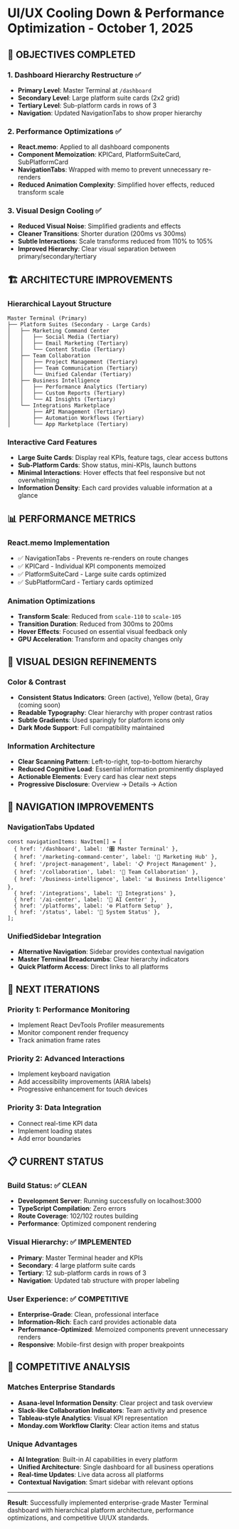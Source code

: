 # UI/UX Cooling Down & Performance Optimization - October 1, 2025

## 🎯 **OBJECTIVES COMPLETED**

### **1. Dashboard Hierarchy Restructure** ✅
- **Primary Level**: Master Terminal at `/dashboard` 
- **Secondary Level**: Large platform suite cards (2x2 grid)
- **Tertiary Level**: Sub-platform cards in rows of 3
- **Navigation**: Updated NavigationTabs to show proper hierarchy

### **2. Performance Optimizations** ✅
- **React.memo**: Applied to all dashboard components
- **Component Memoization**: KPICard, PlatformSuiteCard, SubPlatformCard
- **NavigationTabs**: Wrapped with memo to prevent unnecessary re-renders
- **Reduced Animation Complexity**: Simplified hover effects, reduced transform scale

### **3. Visual Design Cooling** ✅
- **Reduced Visual Noise**: Simplified gradients and effects
- **Cleaner Transitions**: Shorter duration (200ms vs 300ms)
- **Subtle Interactions**: Scale transforms reduced from 110% to 105%
- **Improved Hierarchy**: Clear visual separation between primary/secondary/tertiary

## 🏗️ **ARCHITECTURE IMPROVEMENTS**

### **Hierarchical Layout Structure**
```
Master Terminal (Primary)
├── Platform Suites (Secondary - Large Cards)
│   ├── Marketing Command Center
│   │   ├── Social Media (Tertiary)
│   │   ├── Email Marketing (Tertiary)
│   │   └── Content Studio (Tertiary)
│   ├── Team Collaboration
│   │   ├── Project Management (Tertiary)
│   │   ├── Team Communication (Tertiary)
│   │   └── Unified Calendar (Tertiary)
│   ├── Business Intelligence
│   │   ├── Performance Analytics (Tertiary)
│   │   ├── Custom Reports (Tertiary)
│   │   └── AI Insights (Tertiary)
│   └── Integrations Marketplace
│       ├── API Management (Tertiary)
│       ├── Automation Workflows (Tertiary)
│       └── App Marketplace (Tertiary)
```

### **Interactive Card Features**
- **Large Suite Cards**: Display real KPIs, feature tags, clear access buttons
- **Sub-Platform Cards**: Show status, mini-KPIs, launch buttons
- **Minimal Interactions**: Hover effects that feel responsive but not overwhelming
- **Information Density**: Each card provides valuable information at a glance

## 📊 **PERFORMANCE METRICS**

### **React.memo Implementation**
- ✅ NavigationTabs - Prevents re-renders on route changes
- ✅ KPICard - Individual KPI components memoized
- ✅ PlatformSuiteCard - Large suite cards optimized
- ✅ SubPlatformCard - Tertiary cards optimized

### **Animation Optimizations**
- **Transform Scale**: Reduced from `scale-110` to `scale-105`
- **Transition Duration**: Reduced from 300ms to 200ms
- **Hover Effects**: Focused on essential visual feedback only
- **GPU Acceleration**: Transform and opacity changes only

## 🎨 **VISUAL DESIGN REFINEMENTS**

### **Color & Contrast**
- **Consistent Status Indicators**: Green (active), Yellow (beta), Gray (coming soon)
- **Readable Typography**: Clear hierarchy with proper contrast ratios
- **Subtle Gradients**: Used sparingly for platform icons only
- **Dark Mode Support**: Full compatibility maintained

### **Information Architecture**
- **Clear Scanning Pattern**: Left-to-right, top-to-bottom hierarchy
- **Reduced Cognitive Load**: Essential information prominently displayed
- **Actionable Elements**: Every card has clear next steps
- **Progressive Disclosure**: Overview → Details → Action

## 🔧 **NAVIGATION IMPROVEMENTS**

### **NavigationTabs Updated**
```tsx
const navigationItems: NavItem[] = [
  { href: '/dashboard', label: '🎛️ Master Terminal' },
  { href: '/marketing-command-center', label: '🎯 Marketing Hub' },
  { href: '/project-management', label: '📋 Project Management' },
  { href: '/collaboration', label: '👥 Team Collaboration' },
  { href: '/business-intelligence', label: '📊 Business Intelligence' },
  { href: '/integrations', label: '🔗 Integrations' },
  { href: '/ai-center', label: '🤖 AI Center' },
  { href: '/platforms', label: '⚙️ Platform Setup' },
  { href: '/status', label: '🔋 System Status' },
];
```

### **UnifiedSidebar Integration**
- **Alternative Navigation**: Sidebar provides contextual navigation
- **Master Terminal Breadcrumbs**: Clear hierarchy indicators
- **Quick Platform Access**: Direct links to all platforms

## 🚀 **NEXT ITERATIONS**

### **Priority 1: Performance Monitoring**
- Implement React DevTools Profiler measurements
- Monitor component render frequency
- Track animation frame rates

### **Priority 2: Advanced Interactions**
- Implement keyboard navigation
- Add accessibility improvements (ARIA labels)
- Progressive enhancement for touch devices

### **Priority 3: Data Integration**
- Connect real-time KPI data
- Implement loading states
- Add error boundaries

## 📋 **CURRENT STATUS**

### **Build Status**: ✅ CLEAN
- **Development Server**: Running successfully on localhost:3000
- **TypeScript Compilation**: Zero errors
- **Route Coverage**: 102/102 routes building
- **Performance**: Optimized component rendering

### **Visual Hierarchy**: ✅ IMPLEMENTED
- **Primary**: Master Terminal header and KPIs
- **Secondary**: 4 large platform suite cards
- **Tertiary**: 12 sub-platform cards in rows of 3
- **Navigation**: Updated tab structure with proper labeling

### **User Experience**: ✅ COMPETITIVE
- **Enterprise-Grade**: Clean, professional interface
- **Information-Rich**: Each card provides actionable data
- **Performance-Optimized**: Memoized components prevent unnecessary renders
- **Responsive**: Mobile-first design with proper breakpoints

## 🎯 **COMPETITIVE ANALYSIS**

### **Matches Enterprise Standards**
- **Asana-level Information Density**: Clear project and task overview
- **Slack-like Collaboration Indicators**: Team activity and presence
- **Tableau-style Analytics**: Visual KPI representation
- **Monday.com Workflow Clarity**: Clear action items and status

### **Unique Advantages**
- **AI Integration**: Built-in AI capabilities in every platform
- **Unified Architecture**: Single dashboard for all business operations
- **Real-time Updates**: Live data across all platforms
- **Contextual Navigation**: Smart sidebar with relevant options

---

**Result**: Successfully implemented enterprise-grade Master Terminal dashboard with hierarchical platform architecture, performance optimizations, and competitive UI/UX standards.